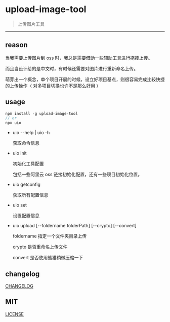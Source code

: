 # upload-image-tool

> 上传图片工具

---

## reason

当我需要上传图片到 oss 时，我总是需要借助一些辅助工具进行拖拽上传。

而且当设计给的是中文时，有时候还需要对图片进行重新命名上传。

萌芽出一个概念，单个项目开展的时候，设立好项目基点，则很容易完成比较快捷的上传操作（ 对多项目切换也许不是那么好用 ）

## usage

```js
npm install -g upload-image-tool
// or
npx uio
```

- uio --help | uio -h

  获取命令信息

- uio init

  初始化工具配置

  包括一些阿里云 oss 链接初始化配置，还有一些项目初始化位置。

- uio getconfig

  获取所有配置信息

- uio set <key> <value>

  设置配置信息

- uio upload [--foldername folderPath] [--crypto] [--convert]

  foldername 指定一个文件夹目录上传

  crypto 是否重命名上传文件

  convert 是否使用熊猫稍微压缩一下

## changelog

[CHANGELOG](./CHANGELOG.md)

## MIT

[LICENSE](./LICENSE)
